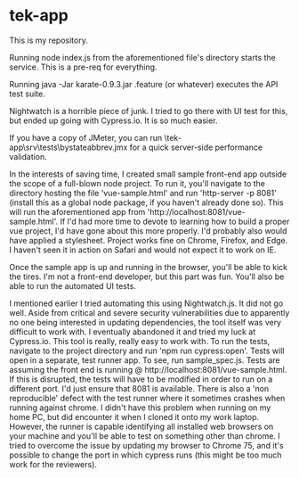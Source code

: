 # tek-app
This is my repository.

Running node index.js from the aforementioned file's directory starts the service. This is a pre-req for everything.

Running java -Jar karate-0.9.3.jar <test name>.feature (or whatever) executes the API test suite.

Nightwatch is a horrible piece of junk. I tried to go there with UI test for this, but ended up going with Cypress.io. It is so much easier.

If you have a copy of JMeter, you can run \tek-app\srv\tests\bystateabbrev.jmx for a quick server-side performance validation.

In the interests of saving time, I created small sample front-end app outside the scope of a full-blown node project. To run it, you'll navigate to the directory hosting the file 'vue-sample.html' and run 'http-server -p 8081' (install this as a global node package, if you haven't already done so). This will run the aforementioned app from 'http://localhost:8081/vue-sample.html'. If I'd had more time to devote to learning how to build a proper vue project, I'd have gone about this more properly. I'd probably also would have applied a stylesheet. Project works fine on Chrome, Firefox, and Edge. I haven't seen it in action on Safari and would not expect it to work on IE.

Once the sample app is up and running in the browser, you'll be able to kick the tires. I'm not a front-end developer, but this part was fun. You'll also be able to run the automated UI tests.

I mentioned earlier I tried automating this using Nightwatch.js. It did not go well. Aside from critical and severe security vulnerabilities due to apparently no one being interested in updating dependencies, the tool itself was very difficult to work with. I eventually abandoned it and tried my luck at Cypress.io. This tool is really, really easy to work with. To run the tests, navigate to the project directory and run 'npm run cypress:open'. Tests will open in a separate, test runner app. To see, run sample_spec.js. Tests are assuming the front end is running @ http://localhost:8081/vue-sample.html. If this is disrupted, the tests will have to be modified in order to run on a different port. I'd just ensure that 8081 is available. There is also a 'non reproducible' defect with the test runner where it sometimes crashes when running against chrome. I didn't have this problem when running on my home PC, but did encounter it when I cloned it onto my work laptop. However, the runner is capable identifying all installed web browsers on your machine and you'll be able to test on something other than chrome. I tried to overcome the issue by updating my browser to Chrome 75, and it's possible to change the port in which cypress runs (this might be too much work for the reviewers).
